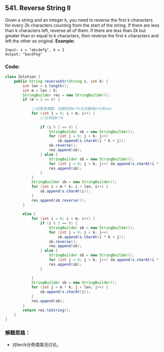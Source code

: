 ## 541. Reverse String II

Given a string and an integer k, you need to reverse the first k characters for every 2k characters counting from the start of the string. If there are less than k characters left, reverse all of them. If there are less than 2k but greater than or equal to k characters, then reverse the first k characters and left the other as original.
**Example:**

```
Input: s = "abcdefg", k = 2
Output: "bacdfeg"
```

### Code:

```java
class Solution {
    public String reverseStr(String s, int k) {
        int len = s.length();
        int m = len / k;
        StringBuilder res = new StringBuilder();
        if (m % 2 == 0) {
            
            //如果是偶数，则翻转前m个k并且翻转m*k到len
            for (int i = 0; i < m; i++) {
                //反转前m个k
                
                if (i % 2 == 0) {
                    StringBuilder sb = new StringBuilder();
                    for (int j = 0; j < k; j++) 
                        sb.append(s.charAt(i * k + j));
                    sb.reverse();
                    res.append(sb);
                } else {
                    StringBuilder sb = new StringBuilder();
                    for (int j = 0; j < k; j++) sb.append(s.charAt(i * k + j));
                    res.append(sb);
                }
            }
            StringBuilder sb = new StringBuilder();
            for (int i = m * k; i < len; i++) {
                sb.append(s.charAt(i));
            }
            res.append(sb.reverse());
        }
        
        else {
            for (int i = 0; i < m; i++) {
                if (i % 2 == 0) {
                    StringBuilder sb = new StringBuilder();
                    for (int j = 0; j < k; j++) 
                        sb.append(s.charAt(i * k + j));
                    sb.reverse();
                    res.append(sb);
                } else {
                    StringBuilder sb = new StringBuilder();
                    for (int j = 0; j < k; j++) sb.append(s.charAt(i * k + j));
                    res.append(sb);
                }
                
            }
            StringBuilder sb = new StringBuilder();
            for (int j = m * k; j < len; j++) {
                sb.append(s.charAt(j));
            }
            res.append(sb);
        }
        return res.toString();
    }
}
```

### 解题思路：
* 对len/k分奇偶情况讨论。
